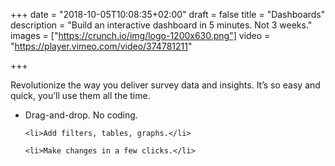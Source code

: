 +++
date = "2018-10-05T10:08:35+02:00"
draft = false
title = "Dashboards"
description = "Build an interactive dashboard in 5 minutes. Not 3 weeks."
images = ["https://crunch.io/img/logo-1200x630.png"]
video = "https://player.vimeo.com/video/374781211"

+++

Revolutionize the way you deliver survey data and insights. It’s so easy and quick, you’ll use them all the time.

<ul class="marketing-list">
    <li>Drag-and-drop. No coding.</li>

    <li>Add filters, tables, graphs.</li>

    <li>Make changes in a few clicks.</li>
</ul>
